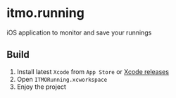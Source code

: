 # itmo.running

iOS application to monitor and save your runnings

## Build

1. Install latest `Xcode` from `App Store` or [Xcode releases](https://xcodereleases.com)
2. Open `ITMORunning.xcworkspace`
3. Enjoy the project
